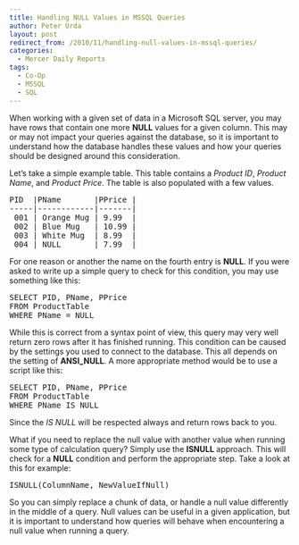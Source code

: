 ```yaml
---
title: Handling NULL Values in MSSQL Queries
author: Peter Urda
layout: post
redirect_from: /2010/11/handling-null-values-in-mssql-queries/
categories:
  - Mercer Daily Reports
tags:
  - Co-Op
  - MSSQL
  - SQL
---
```

When working with a given set of data in a Microsoft SQL server, you may have rows that contain one more **NULL** values for a given column. This may or may not impact your queries against the database, so it is important to understand how the database handles these values and how your queries should be designed around this consideration.

Let&#8217;s take a simple example table. This table contains a *Product ID*, *Product Name*, and *Product Price*. The table is also populated with a few values. 

<pre class="brush: plain; title: ProductTable; notranslate" title="ProductTable">PID  |PName       |PPrice |
-----|------------|-------|
 001 | Orange Mug | 9.99  |
 002 | Blue Mug   | 10.99 |
 003 | White Mug  | 8.99  |
 004 | NULL       | 7.99  |
</pre>

For one reason or another the name on the fourth entry is **NULL**. If you were asked to write up a simple query to check for this condition, you may use something like this:

<pre class="brush: sql; title: ; notranslate" title="">SELECT PID, PName, PPrice
FROM ProductTable
WHERE PName = NULL
</pre>

While this is correct from a syntax point of view, this query may very well return zero rows after it has finished running. This condition can be caused by the settings you used to connect to the database. This all depends on the setting of **ANSI_NULL**. A more appropriate method would be to use a script like this:

<pre class="brush: sql; title: ; notranslate" title="">SELECT PID, PName, PPrice
FROM ProductTable
WHERE PName IS NULL
</pre>

Since the *IS NULL* will be respected always and return rows back to you. 

What if you need to replace the null value with another value when running some type of calculation query? Simply use the **ISNULL** approach. This will check for a **NULL** condition and perform the appropriate step. Take a look at this for example:

<pre class="brush: sql; title: ; notranslate" title="">ISNULL(ColumnName, NewValueIfNull)
</pre>

So you can simply replace a chunk of data, or handle a null value differently in the middle of a query. Null values can be useful in a given application, but it is important to understand how queries will behave when encountering a null value when running a query.

